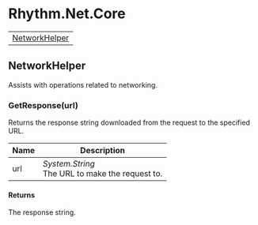 # Rhythm.Net.Core

<table>
<tbody>
<tr>
<td><a href="#networkhelper">NetworkHelper</a></td>
</tr>
</tbody>
</table>


## NetworkHelper

Assists with operations related to networking.

### GetResponse(url)

Returns the response string downloaded from the request to the specified URL.

| Name | Description |
| ---- | ----------- |
| url | *System.String*<br>The URL to make the request to. |

#### Returns

The response string.
